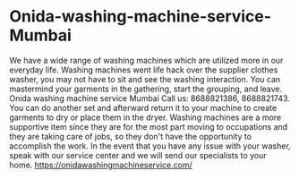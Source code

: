 # Onida-washing-machine-service-Mumbai
 We have a wide range of washing machines which are utilized more in our everyday life. Washing machines went life hack over the supplier clothes washer, you may not have to sit and see the washing interaction. You can mastermind your garments in the gathering, start the grouping, and leave. Onida washing machine service Mumbai Call us: 8688821386, 8688821743.    You can do another set and afterward return it to your machine to create garments to dry or place them in the dryer. Washing machines are a more supportive item since they are for the most part moving to occupations and they are taking care of jobs, so they don't have the opportunity to accomplish the work. In the event that you have any issue with your washer, speak with our service center and we will send our specialists to your home.  https://onidawashingmachineservice.com/
